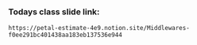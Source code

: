 ### Todays class slide link:

```link
https://petal-estimate-4e9.notion.site/Middlewares-f0ee291bc401438aa183eb137536e944
```